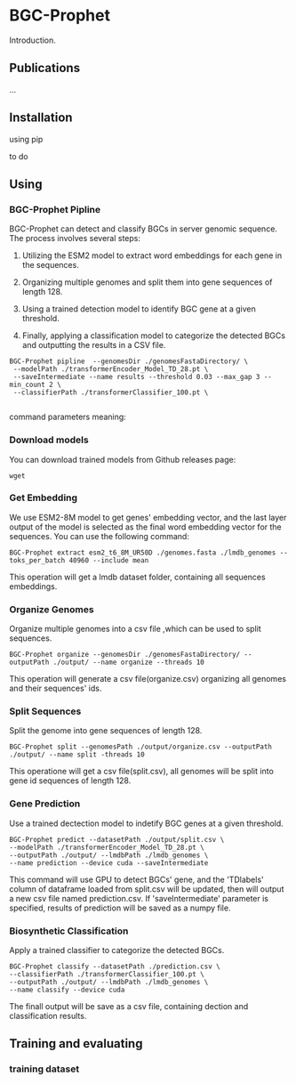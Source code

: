 # BGC-Prophet

Introduction.

## Publications

...

## Installation

using pip

to do

## Using

### BGC-Prophet Pipline

BGC-Prophet can detect and classify BGCs in server genomic sequence. The process involves several steps:

1. Utilizing the ESM2 model to extract word embeddings for each gene in the sequences.

2. Organizing multiple genomes and split them into gene sequences of length 128.

3. Using a trained detection model to identify BGC gene at a given threshold.

4. Finally, applying a classification model to categorize the detected BGCs and outputting the results in a CSV file.


```shell
BGC-Prophet pipline  --genomesDir ./genomesFastaDirectory/ \
 --modelPath ./transformerEncoder_Model_TD_28.pt \
 --saveIntermediate --name results --threshold 0.03 --max_gap 3 --min_count 2 \
 --classifierPath ./transformerClassifier_100.pt \
 
```

command parameters meaning:


### Download models

You can download trained models from Github releases page:

```shell
wget 
```


### Get Embedding

We use ESM2-8M model to get genes' embedding vector, and the last layer output of the model is selected as the final word embedding vector for the sequences. You can use the following command:

```shell
BGC-Prophet extract esm2_t6_8M_UR50D ./genomes.fasta ./lmdb_genomes --toks_per_batch 40960 --include mean
```

This operation will get a lmdb dataset folder, containing all sequences embeddings.

### Organize Genomes

Organize multiple genomes into a csv file ,which can be used to split sequences.
```shell
BGC-Prophet organize --genomesDir ./genomesFastaDirectory/ --outputPath ./output/ --name organize --threads 10
```
This operation will generate a csv file(organize.csv) organizing all genomes and their sequences' ids.

### Split Sequences

Split the genome into gene sequences of length 128.
```shell
BGC-Prophet split --genomesPath ./output/organize.csv --outputPath ./output/ --name split -threads 10
```
This operatione will get a csv file(split.csv), all genomes will be split into gene id sequences of length 128.

### Gene Prediction

Use a trained dectection model to indetify BGC genes at a given threshold.

```shell
BGC-Prophet predict --datasetPath ./output/split.csv \
--modelPath ./transformerEncoder_Model_TD_28.pt \
--outputPath ./output/ --lmdbPath ./lmdb_genomes \
--name prediction --device cuda --saveIntermediate
```
This command will use GPU to detect BGCs' gene, and the 'TDlabels' column of dataframe loaded from split.csv will be updated, then will output a new csv file named prediction.csv. If 'saveIntermediate' parameter is specified, results of prediction will be saved as a numpy file.

### Biosynthetic Classification

Apply a trained classifier to categorize the detected BGCs.

```shell
BGC-Prophet classify --datasetPath ./prediction.csv \
--classifierPath ./transformerClassifier_100.pt \
--outputPath ./output/ --lmdbPath ./lmdb_genomes \
--name classify --device cuda 
```

The finall output will be save as a csv file, containing dection and classification results.

## Training and evaluating



### training dataset


